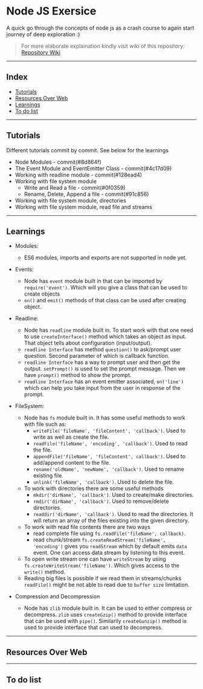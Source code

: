 # Node JS Exersice

A quick go through the concepts of node js as a crash course to again start journey of deep exploration :)

>For more elaborate explaination kindly visit wiki of this repository: [Repository Wiki](https://github.com/Ravi-Upadhyay/node-js-crash-course/wiki/Home.md)
___

## Index

- [Tutorials](#tutorial)
- [Resources Over Web](#resources)
- [Learnings](#learnings)
- [To do list](#to-do)

___

## Tutorials<a name="tutorial"></a>

Different tutorials commit by commit. See below for the learnings

- Node Modules - commit(#8d864f)
- The Event Module and EventEmitter Class - commit(#4c17d09)
- Working with readline module - commit(#128ead4)
- Working with file system module
    - Write and Read a file - commit(#0f0359)
    - Rename, Delete, Append a file - commit(#91c856)
- Working with file system module, directories
- Working with file system module, read file and streams
___

## Learnings<a name="learnings"></a>

- Modules:
    - ES6 modules, imports and exports are not supported in node yet.
- Events:
    - Node has `event` module built in that can be imported by `require('event')`. Which will you give a class that can be used to create objects
    - `on()` and `emit()` methods of that class can be used after creating object.

- Readline:
    - Node has `readline` module built in. To start work with that one need to use `createInterface()` method which takes an object as input. That object tells about configuration (input/output).
    - `readline Interface` has method `question()` to ask/prompt user question. Second parameter of which is callback function.
    - `readline Interface` has a way to prompt user and then get the output. `setPrompt()` is used to set the prompt message. Then we have `prompt()` method to show the prompt.
    - `readline Interface` has an event emitter associated, `on('line')` which can help you take input from the user in response of the prompt.

- FileSystem:
    - Node has `fs` module built in. It has some useful methods to work with file such as:
        - `writeFile('fileName', 'fileContent', 'callback')`. Used to write as well as create the file.
        - `readFile('fileName', 'encoding', 'callback')`. Used to read the file.
        - `appendFile('fileName', 'fileContent', callback')`. Used to add/append content to the file.
        - `rename('oldName', 'newName', 'callback')`. Used to rename existing file.
        - `unlink('fileName', 'callback')`. Used to delete the file.
    - To work with directories there are some useful methods
        - `mkdir('dirName', 'callback')`. Used to create/make directories.
        - `rmdir('dirName', 'callback')`. Used to remove/delete directories.
        - `readdir('dirName', 'callback')`. Used to read the directories. It will return an array of the files existing into the given directory.
    - To work with read file contents there are two ways
        - read complete file using `fs.readFile('fileName', callback)`.
        - read chunk/stream `fs.createReadStream('fileName', 'encoding')` gives you `readStream` which by default emits `data` event. One can access data stream by listening to this event. 
    - To open write stream one can have `writeStream` by using `fs.createWriteStream('fileName')`. Which gives access to the `write()` method.
    - Reading big files is possible if we read them in streams/chunks `readFile()` might be not able to read due to `buffer size` limitation.
- Compression and Decompression
    - Node has `zlib` module built in. It can be used to either compress or decompress. `zlib` uses `createGzip()` method to provide interface that can be used with `pipe()`. Similarily `createGunzip()` method is used to provide interface that can used to decompress.
___

## Resources Over Web<a name="resources"></a>

___

## To do list<a name="to-do"></a>
